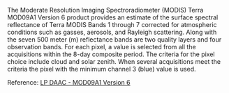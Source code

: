 The Moderate Resolution Imaging Spectroradiometer (MODIS) Terra MOD09A1 Version 6 product provides an estimate of the surface spectral reflectance of Terra MODIS Bands 1 through 7 corrected for atmospheric conditions such as gasses, aerosols, and Rayleigh scattering. Along with the seven 500 meter (m) reflectance bands are two quality layers and four observation bands. For each pixel, a value is selected from all the acquisitions within the 8-day composite period. The criteria for the pixel choice include cloud and solar zenith. When several acquisitions meet the criteria the pixel with the minimum channel 3 (blue) value is used.

Reference: [LP DAAC - MOD09A1 Version 6](https://lpdaac.usgs.gov/products/mod09a1v006/)
